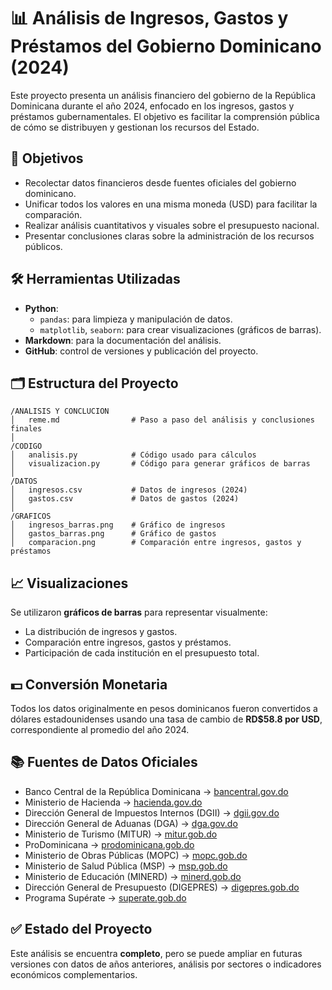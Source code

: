 # 📊 Análisis de Ingresos, Gastos y Préstamos del Gobierno Dominicano (2024)

Este proyecto presenta un análisis financiero del gobierno de la República Dominicana durante el año 2024, enfocado en los ingresos, gastos y préstamos gubernamentales. El objetivo es facilitar la comprensión pública de cómo se distribuyen y gestionan los recursos del Estado.

## 🎯 Objetivos

- Recolectar datos financieros desde fuentes oficiales del gobierno dominicano.
- Unificar todos los valores en una misma moneda (USD) para facilitar la comparación.
- Realizar análisis cuantitativos y visuales sobre el presupuesto nacional.
- Presentar conclusiones claras sobre la administración de los recursos públicos.

## 🛠️ Herramientas Utilizadas

- **Python**:
  - `pandas`: para limpieza y manipulación de datos.
  - `matplotlib`, `seaborn`: para crear visualizaciones (gráficos de barras).
- **Markdown**: para la documentación del análisis.
- **GitHub**: control de versiones y publicación del proyecto.

## 🗂️ Estructura del Proyecto

```
/ANALISIS Y CONCLUCION
│   reme.md                # Paso a paso del análisis y conclusiones finales
│
/CODIGO
│   analisis.py            # Código usado para cálculos
│   visualizacion.py       # Código para generar gráficos de barras
│
/DATOS
│   ingresos.csv           # Datos de ingresos (2024)
│   gastos.csv             # Datos de gastos (2024)
│
/GRAFICOS
│   ingresos_barras.png    # Gráfico de ingresos
│   gastos_barras.png      # Gráfico de gastos
│   comparacion.png        # Comparación entre ingresos, gastos y préstamos
```

## 📈 Visualizaciones

Se utilizaron **gráficos de barras** para representar visualmente:

- La distribución de ingresos y gastos.
- Comparación entre ingresos, gastos y préstamos.
- Participación de cada institución en el presupuesto total.

## 💵 Conversión Monetaria

Todos los datos originalmente en pesos dominicanos fueron convertidos a dólares estadounidenses usando una tasa de cambio de **RD$58.8 por USD**, correspondiente al promedio del año 2024.

## 📚 Fuentes de Datos Oficiales

- Banco Central de la República Dominicana → [bancentral.gov.do](https://www.bancentral.gov.do)
- Ministerio de Hacienda → [hacienda.gov.do](https://www.hacienda.gov.do)
- Dirección General de Impuestos Internos (DGII) → [dgii.gov.do](https://www.dgii.gov.do)
- Dirección General de Aduanas (DGA) → [dga.gov.do](https://www.dga.gov.do)
- Ministerio de Turismo (MITUR) → [mitur.gob.do](https://www.mitur.gob.do)
- ProDominicana → [prodominicana.gob.do](https://www.prodominicana.gob.do)
- Ministerio de Obras Públicas (MOPC) → [mopc.gob.do](https://www.mopc.gob.do)
- Ministerio de Salud Pública (MSP) → [msp.gob.do](https://www.msp.gob.do)
- Ministerio de Educación (MINERD) → [minerd.gob.do](https://www.minerd.gob.do)
- Dirección General de Presupuesto (DIGEPRES) → [digepres.gob.do](https://www.digepres.gob.do)
- Programa Supérate → [superate.gob.do](https://www.superate.gob.do)

## ✅ Estado del Proyecto

Este análisis se encuentra **completo**, pero se puede ampliar en futuras versiones con datos de años anteriores, análisis por sectores o indicadores económicos complementarios.
